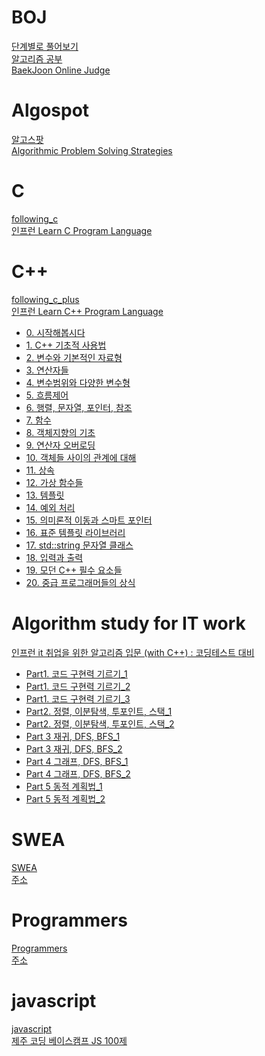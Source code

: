 # BOJ
[단계별로 풀어보기](https://github.com/hhhan0315/Algorithm/tree/master/%EB%8B%A8%EA%B3%84%EB%B3%84%EB%A1%9C%20%ED%92%80%EC%96%B4%EB%B3%B4%EA%B8%B0)<br>
[알고리즘 공부](https://github.com/hhhan0315/Algorithm/tree/master/%EC%95%8C%EA%B3%A0%EB%A6%AC%EC%A6%98%20%EA%B3%B5%EB%B6%80)<br>
[BaekJoon Online Judge](https://www.acmicpc.net/)

# Algospot
[알고스팟](https://github.com/hhhan0315/Algorithm/tree/master/%EC%95%8C%EA%B3%A0%EC%8A%A4%ED%8C%9F)<br>
[Algorithmic Problem Solving Strategies](https://www.algospot.com/)

# C
[following_c](https://github.com/hhhan0315/Algorithm/tree/master/following_c)<br>
[인프런 Learn C Program Language](https://www.inflearn.com/course/following-c#)

# C++
[following_c_plus](https://github.com/hhhan0315/Algorithm/tree/master/following_c_plus)<br>
[인프런 Learn C++ Program Language](https://www.inflearn.com/course/following-c-plus#)
- [0. 시작해봅시다](https://github.com/hhhan0315/Algorithm/blob/master/following_c_plus/0.md)
- [1. C++ 기초적 사용법](https://github.com/hhhan0315/Algorithm/blob/master/following_c_plus/1.md)
- [2. 변수와 기본적인 자료형](https://github.com/hhhan0315/Algorithm/blob/master/following_c_plus/2.md)
- [3. 연산자들](https://github.com/hhhan0315/Algorithm/blob/master/following_c_plus/3.md)
- [4. 변수범위와 다양한 변수형](https://github.com/hhhan0315/Algorithm/blob/master/following_c_plus/4.md)
- [5. 흐름제어](https://github.com/hhhan0315/Algorithm/blob/master/following_c_plus/5.md)
- [6. 행렬, 문자열, 포인터, 참조](https://github.com/hhhan0315/Algorithm/blob/master/following_c_plus/6.md)
- [7. 함수](https://github.com/hhhan0315/Algorithm/blob/master/following_c_plus/7.md)
- [8. 객체지향의 기초](https://github.com/hhhan0315/Algorithm/blob/master/following_c_plus/8.md)
- [9. 연산자 오버로딩](https://github.com/hhhan0315/Algorithm/blob/master/following_c_plus/9.md)
- [10. 객체들 사이의 관계에 대해](https://github.com/hhhan0315/Algorithm/blob/master/following_c_plus/10.md)
- [11. 상속](https://github.com/hhhan0315/Algorithm/blob/master/following_c_plus/11.md)
- [12. 가상 함수들](https://github.com/hhhan0315/Algorithm/blob/master/following_c_plus/12.md)
- [13. 템플릿](https://github.com/hhhan0315/Algorithm/blob/master/following_c_plus/13.md)
- [14. 예외 처리](https://github.com/hhhan0315/Algorithm/blob/master/following_c_plus/14.md)
- [15. 의미론적 이동과 스마트 포인터](https://github.com/hhhan0315/Algorithm/blob/master/following_c_plus/15.md)
- [16. 표준 템플릿 라이브러리](https://github.com/hhhan0315/Algorithm/blob/master/following_c_plus/16.md)
- [17. std::string 문자열 클래스](https://github.com/hhhan0315/Algorithm/blob/master/following_c_plus/17.md)
- [18. 입력과 출력](https://github.com/hhhan0315/Algorithm/blob/master/following_c_plus/18.md)
- [19. 모던 C++ 필수 요소들](https://github.com/hhhan0315/Algorithm/blob/master/following_c_plus/19.md)
- [20. 중급 프로그래머들의 상식](https://github.com/hhhan0315/Algorithm/blob/master/following_c_plus/20.md)

# Algorithm study for IT work
[인프런 it 취업을 위한 알고리즘 입문 (with C++) : 코딩테스트 대비](https://www.inflearn.com/course/%EC%95%8C%EA%B3%A0%EB%A6%AC%EC%A6%98#)
- [Part1. 코드 구현력 기르기_1](https://github.com/hhhan0315/Algorithm/blob/master/study_for_IT/1_1.md)
- [Part1. 코드 구현력 기르기_2](https://github.com/hhhan0315/Algorithm/blob/master/study_for_IT/1_2.md)
- [Part1. 코드 구현력 기르기_3](https://github.com/hhhan0315/Algorithm/blob/master/study_for_IT/1_3.md)
- [Part2. 정렬, 이분탐색, 투포인트, 스택_1](https://github.com/hhhan0315/Algorithm/blob/master/study_for_IT/2_1.md)
- [Part2. 정렬, 이분탐색, 투포인트, 스택_2](https://github.com/hhhan0315/Algorithm/blob/master/study_for_IT/2_2.md)
- [Part 3 재귀, DFS, BFS_1](https://github.com/hhhan0315/Algorithm/blob/master/study_for_IT/3_1.md)
- [Part 3 재귀, DFS, BFS_2](https://github.com/hhhan0315/Algorithm/blob/master/study_for_IT/3_2.md)
- [Part 4 그래프, DFS, BFS_1](https://github.com/hhhan0315/Algorithm/blob/master/study_for_IT/4_1.md)
- [Part 4 그래프, DFS, BFS_2](https://github.com/hhhan0315/Algorithm/blob/master/study_for_IT/4_2.md)
- [Part 5 동적 계획법_1](https://github.com/hhhan0315/Algorithm/blob/master/study_for_IT/5_1.md)
- [Part 5 동적 계획법_2](https://github.com/hhhan0315/Algorithm/blob/master/study_for_IT/5_2.md)

# SWEA
[SWEA](https://github.com/hhhan0315/Algorithm/tree/master/SWEA)<br>
[주소](https://swexpertacademy.com/main/main.do)

# Programmers
[Programmers](https://github.com/hhhan0315/Algorithm/tree/master/Programmers)<br>
[주소](https://programmers.co.kr/)

# javascript
[javascript](https://github.com/hhhan0315/algorithm/tree/master/javascript)<br>
[제주 코딩 베이스캠프 JS 100제](http://www.paullab.co.kr/codefestival.html)
